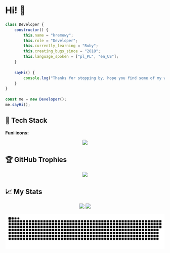 # Hi! 👋

```javascript
class Developer {
    constructor() {
        this.name = "kremowy";
        this.role = "Developer";
        this.currently_learning = "Ruby";
        this.creating_bugs_since = "2018";
        this.language_spoken = ["pl_PL", "en_US"];
    }

    sayHi() {
        console.log("Thanks for stopping by, hope you find some of my work interesting.");
    }
}

const me = new Developer();
me.sayHi();
```

## 🔧 Tech Stack

**Funi icons:**

<p align="center">
    <img src="https://skills.syvixor.com/api/icons?i=javascript,typescript,cpp,csharp,c,java,ruby,python,golang,bash,nodejs,discordjs,reactjs,svelte,vuejs,angularjs,nextjs,vite,expressjs,tailwindcss,shadcnui,chakraui,pnpm,git,docker,eslint,prettier,neovim,visualstudiocode,visualstudio,mongodb,postgresql,redis,firebase,rest,linux,archlinux,firefox" />
</p>

##

## 🏆 GitHub Trophies

<div align="center">
    <img src="https://trophygh.kolioaris.xyz/?username=imkremowy&theme=gruvbox"/>
</div>

##

## 📈 My Stats

<div align="center">
  <img height="140em" src="https://github-readme-stats-kr3mowka11.vercel.app/api?username=imkremowy&theme=dark&show_icons=true"/>
  <img height="140em" src="https://github-readme-stats-kr3mowka11.vercel.app/api/top-langs/?username=imkremowy&theme=dark&layout=compact&langs_count=10&hide=Shell&card_width=400"/>
</div>

![Snake SVG](https://github.com/imkremowy/imkremowy/blob/output/github-snake-dark.svg)
